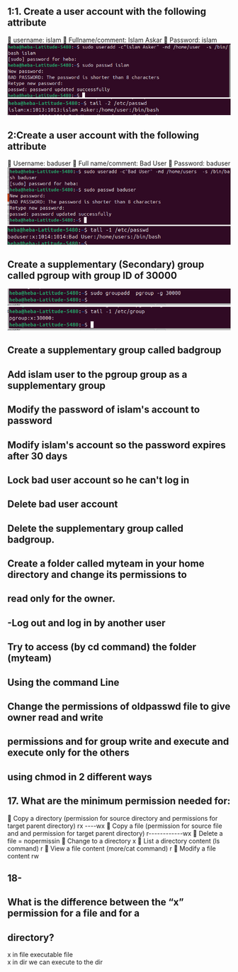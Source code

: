 ## 1:1. Create a user account with the following attribute
 username: islam
 Fullname/comment: Islam Askar
 Password: islam 
 ![img](https://github.com/heba-eldeabes/Red-Hat-Administration-I/blob/main/images/Screenshot%20from%202025-08-19%2021-26-07.png)
 ![img](https://github.com/heba-eldeabes/Red-Hat-Administration-I/blob/main/images/Screenshot%20from%202025-08-19%2021-35-56.png)
 ##  2:Create a user account with the following attribute
 Username: baduser
 Full name/comment: Bad User
 Password: baduser  
![img](https://github.com/heba-eldeabes/Red-Hat-Administration-I/blob/main/images/Screenshot%20from%202025-08-19%2021-32-10.png)
![img](https://github.com/heba-eldeabes/Red-Hat-Administration-I/blob/main/images/Screenshot%20from%202025-08-19%2021-35-20.png)
  
## Create a supplementary (Secondary) group called pgroup with group ID of 30000 
![img](https://github.com/heba-eldeabes/Red-Hat-Administration-I/blob/main/images/Screenshot%20from%202025-08-19%2021-46-20.png)
![img](https://github.com/heba-eldeabes/Red-Hat-Administration-I/blob/main/images/Screenshot%20from%202025-08-19%2021-46-46.png)
 
 ## Create a supplementary group called badgroup
    
 
 ## Add islam user to the pgroup group as a supplementary group
 
 
 ## Modify the password of islam's account to password
 

## Modify islam's account so the password expires after 30 days

## Lock bad user account so he can't log in   

## Delete bad user account 

## Delete the supplementary group called badgroup.
 

 ## Create a folder called myteam in your home directory and change its permissions to
 ## read only for the owner. 



## -Log out and log in by another user


 ## Try to access (by cd command) the folder (myteam) 

## Using the command Line
##  Change the permissions of oldpasswd file to give owner read and write
## permissions and for group write and execute and execute only for the others
##  using chmod in 2 different ways
  
 
 ## 17. What are the minimum permission needed for:
 Copy a directory (permission for source directory and permissions for target
parent directory)  rx ----wx
 Copy a file (permission for source file and and permission for target parent
directory) r------------wx
 Delete a file = nopermissin
 Change to a directory x
 List a directory content (ls command) r
 View a file content (more/cat command) r
 Modify a file content  rw
 ## 18- 
 
 
 ## What is the difference between the “x” permission for a file and for a
 ## directory?
x in file  executable file  
x in dir we can execute to the dir    